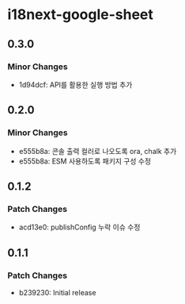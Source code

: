 # i18next-google-sheet

## 0.3.0

### Minor Changes

- 1d94dcf: API를 활용한 실행 방법 추가

## 0.2.0

### Minor Changes

- e555b8a: 콘솔 출력 컬러로 나오도록 ora, chalk 추가
- e555b8a: ESM 사용하도록 패키지 구성 수정

## 0.1.2

### Patch Changes

- acd13e0: publishConfig 누락 이슈 수정

## 0.1.1

### Patch Changes

- b239230: Initial release

